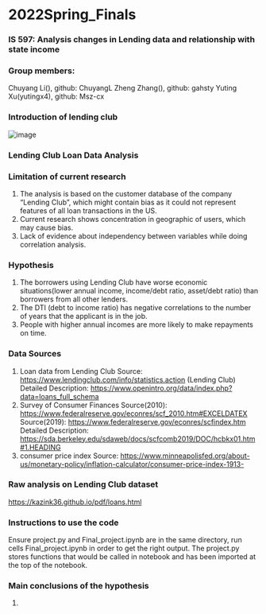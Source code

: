 # 2022Spring_Finals
### IS 597: Analysis changes in Lending data and relationship with state income
### Group members: 
Chuyang Li(), github: ChuyangL
Zheng Zhang(), github: gahsty 
Yuting Xu(yutingx4), github: Msz-cx

### Introduction of lending club
![image](https://user-images.githubusercontent.com/54805284/166623043-b7d1802a-7600-40db-8a57-bcdd6c17012a.png)

### Lending Club Loan Data Analysis


### Limitation of current research
1. The analysis is based on the customer database of the company “Lending Club”, which might contain bias as it could not represent features of all loan transactions in the US. 
2. Current research shows concentration in geographic of users, which may cause bias.
3. Lack of evidence about independency between variables while doing correlation analysis.

### Hypothesis
1. The borrowers using Lending Club have worse economic situations(lower annual income, income/debt ratio, asset/debt ratio) than borrowers from all other lenders.
2. The DTI (debt to income ratio) has negative correlations to the number of years that the applicant is in the job.
3. People with higher annual incomes are more likely to make repayments on time.

### Data Sources
1. Loan data from Lending Club
Source: https://www.lendingclub.com/info/statistics.action (Lending Club)
Detailed Description: https://www.openintro.org/data/index.php?data=loans_full_schema
2. Survey of Consumer Finances
Source(2010): https://www.federalreserve.gov/econres/scf_2010.htm#EXCELDATEX
Source(2019): https://www.federalreserve.gov/econres/scfindex.htm
Detailed Description: https://sda.berkeley.edu/sdaweb/docs/scfcomb2019/DOC/hcbkx01.htm#1.HEADING
3. consumer price index
Source: https://www.minneapolisfed.org/about-us/monetary-policy/inflation-calculator/consumer-price-index-1913-

### Raw analysis on Lending Club dataset
https://kazink36.github.io/pdf/loans.html

### Instructions to use the code
Ensure project.py and Final_project.ipynb are in the same directory, run cells Final_project.ipynb in order to get the right output. The project.py stores functions that would be called in notebook and has been imported at the top of the notebook. 

### Main conclusions of the hypothesis
1. 
